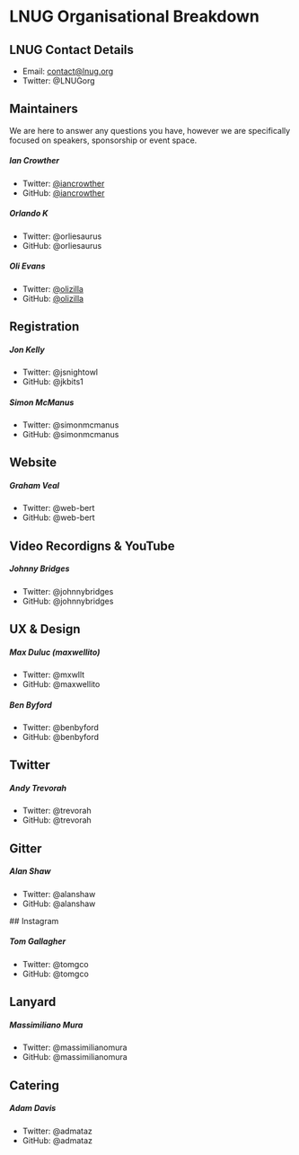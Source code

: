 # LNUG Organisational Breakdown

## LNUG Contact Details
- Email: contact@lnug.org
- Twitter: @LNUGorg

## Maintainers
We are here to answer any questions you have, however we are specifically focused on speakers, sponsorship or event space. 

##### Ian Crowther
- Twitter: [@iancrowther](http://twitter.com/iancrowther)
- GitHub: [@iancrowther](http://github.com/iancrowther)

##### Orlando K
- Twitter: @orliesaurus
- GitHub: @orliesaurus

##### Oli Evans
- Twitter: [@olizilla](http://twitter.com/olizilla)
- GitHub: [@olizilla](http://github.com/olizilla)

## Registration

##### Jon Kelly
- Twitter: @jsnightowl
- GitHub: @jkbits1

##### Simon McManus
- Twitter: @simonmcmanus
- GitHub: @simonmcmanus

## Website

##### Graham Veal
- Twitter: @web-bert
- GitHub: @web-bert

## Video Recordigns & YouTube

##### Johnny Bridges
- Twitter: @johnnybridges
- GitHub: @johnnybridges

## UX & Design

##### Max Duluc (maxwellito)
- Twitter: @mxwllt
- GitHub: @maxwellito

##### Ben Byford
- Twitter: @benbyford
- GitHub: @benbyford

## Twitter

##### Andy Trevorah
- Twitter: @trevorah
- GitHub: @trevorah

## Gitter

##### Alan Shaw
- Twitter: @alanshaw
- GitHub: @alanshaw

## Instagram

##### Tom Gallagher
- Twitter: @tomgco
- GitHub: @tomgco

## Lanyard

##### Massimiliano Mura
- Twitter: @massimilianomura
- GitHub: @massimilianomura

## Catering

##### Adam Davis
- Twitter: @admataz
- GitHub: @admataz
